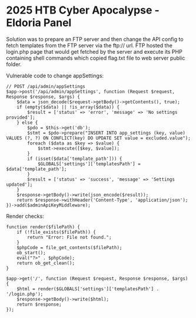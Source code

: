 # 2025 HTB Cyber Apocalypse - Eldoria Panel

Solution was to prepare an FTP server and then change the API config to fetch templates from the FTP server via the ftp:// url. FTP hosted the login.php page that would get fetched by the server and execute its PHP containing shell commands which copied flag.txt file to web server public folder.

Vulnerable code to change appSettings:
```
// POST /api/admin/appSettings
$app->post('/api/admin/appSettings', function (Request $request, Response $response, $args) {
	$data = json_decode($request->getBody()->getContents(), true);
	if (empty($data) || !is_array($data)) {
		$result = ['status' => 'error', 'message' => 'No settings provided'];
	} else {
		$pdo = $this->get('db');
		$stmt = $pdo->prepare("INSERT INTO app_settings (key, value) VALUES (?, ?) ON CONFLICT(key) DO UPDATE SET value = excluded.value");
		foreach ($data as $key => $value) {
			$stmt->execute([$key, $value]);
		}
		if (isset($data['template_path'])) {
			$GLOBALS['settings']['templatesPath'] = $data['template_path'];
		}
		$result = ['status' => 'success', 'message' => 'Settings updated'];
	}
	$response->getBody()->write(json_encode($result));
	return $response->withHeader('Content-Type', 'application/json');
})->add($adminApiKeyMiddleware);
```

Render checks:
```
function render($filePath) {
    if (!file_exists($filePath)) {
        return "Error: File not found.";
    }
    $phpCode = file_get_contents($filePath);
    ob_start();
    eval("?>" . $phpCode);
    return ob_get_clean();
}

$app->get('/', function (Request $request, Response $response, $args) {
    $html = render($GLOBALS['settings']['templatesPath'] . '/login.php');
    $response->getBody()->write($html);
    return $response;
});
```
